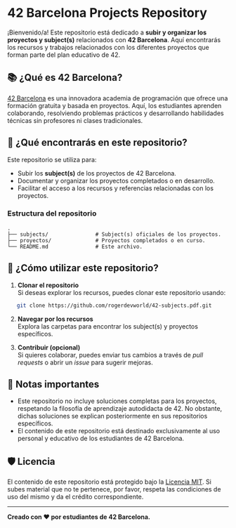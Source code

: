 # 42 Barcelona Projects Repository

¡Bienvenido/a! Este repositorio está dedicado a **subir y organizar los proyectos y subject(s)** relacionados con **42 Barcelona**. Aquí encontrarás los recursos y trabajos relacionados con los diferentes proyectos que forman parte del plan educativo de 42.

## 📚 ¿Qué es 42 Barcelona?

[42 Barcelona](https://42barcelona.com) es una innovadora academia de programación que ofrece una formación gratuita y basada en proyectos. Aquí, los estudiantes aprenden colaborando, resolviendo problemas prácticos y desarrollando habilidades técnicas sin profesores ni clases tradicionales.

## 📂 ¿Qué encontrarás en este repositorio?

Este repositorio se utiliza para:

- Subir los **subject(s)** de los proyectos de 42 Barcelona.
- Documentar y organizar los proyectos completados o en desarrollo.
- Facilitar el acceso a los recursos y referencias relacionadas con los proyectos.

### Estructura del repositorio

```plaintext
.
├── subjects/               # Subject(s) oficiales de los proyectos.
├── proyectos/              # Proyectos completados o en curso.
└── README.md               # Este archivo.
```

## 🚀 ¿Cómo utilizar este repositorio?

1. **Clonar el repositorio**  
   Si deseas explorar los recursos, puedes clonar este repositorio usando:
```bash
   git clone https://github.com/rogerdevworld/42-subjects.pdf.git
```

2. **Navegar por los recursos**  
   Explora las carpetas para encontrar los subject(s) y proyectos específicos.

3. **Contribuir (opcional)**  
   Si quieres colaborar, puedes enviar tus cambios a través de *pull requests* o abrir un *issue* para sugerir mejoras.

## 📝 Notas importantes

- Este repositorio no incluye soluciones completas para los proyectos, respetando la filosofía de aprendizaje autodidacta de 42. No obstante, dichas soluciones se explican posteriormente en sus repositorios específicos.
- El contenido de este repositorio está destinado exclusivamente al uso personal y educativo de los estudiantes de 42 Barcelona.

## 🛡️ Licencia

El contenido de este repositorio está protegido bajo la [Licencia MIT](LICENSE). Si subes material que no te pertenece, por favor, respeta las condiciones de uso del mismo y da el crédito correspondiente.

---

**Creado con ❤️ por estudiantes de 42 Barcelona.**
```
